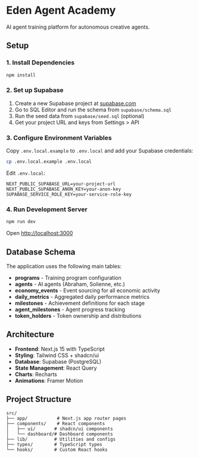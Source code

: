 # Eden Agent Academy

AI agent training platform for autonomous creative agents.

## Setup

### 1. Install Dependencies
```bash
npm install
```

### 2. Set up Supabase

1. Create a new Supabase project at [supabase.com](https://supabase.com)
2. Go to SQL Editor and run the schema from `supabase/schema.sql`
3. Run the seed data from `supabase/seed.sql` (optional)
4. Get your project URL and keys from Settings > API

### 3. Configure Environment Variables

Copy `.env.local.example` to `.env.local` and add your Supabase credentials:

```bash
cp .env.local.example .env.local
```

Edit `.env.local`:
```
NEXT_PUBLIC_SUPABASE_URL=your-project-url
NEXT_PUBLIC_SUPABASE_ANON_KEY=your-anon-key
SUPABASE_SERVICE_ROLE_KEY=your-service-role-key
```

### 4. Run Development Server

```bash
npm run dev
```

Open [http://localhost:3000](http://localhost:3000)

## Database Schema

The application uses the following main tables:

- **programs** - Training program configuration
- **agents** - AI agents (Abraham, Solienne, etc.)
- **economy_events** - Event sourcing for all economic activity
- **daily_metrics** - Aggregated daily performance metrics
- **milestones** - Achievement definitions for each stage
- **agent_milestones** - Agent progress tracking
- **token_holders** - Token ownership and distributions

## Architecture

- **Frontend**: Next.js 15 with TypeScript
- **Styling**: Tailwind CSS + shadcn/ui
- **Database**: Supabase (PostgreSQL)
- **State Management**: React Query
- **Charts**: Recharts
- **Animations**: Framer Motion

## Project Structure

```
src/
├── app/           # Next.js app router pages
├── components/    # React components
│   ├── ui/       # shadcn/ui components
│   └── dashboard/# Dashboard components
├── lib/          # Utilities and configs
├── types/        # TypeScript types
└── hooks/        # Custom React hooks
```
